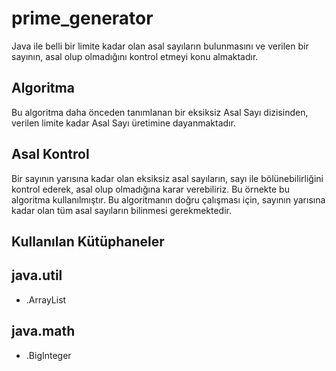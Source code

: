 prime_generator
===============

Java ile belli bir limite kadar olan asal sayıların bulunmasını ve verilen bir sayının, asal olup olmadığını kontrol etmeyi konu almaktadır.

Algoritma
---------

Bu algoritma daha önceden tanımlanan bir eksiksiz Asal Sayı dizisinden, verilen limite kadar Asal Sayı üretimine dayanmaktadır.

## Asal Kontrol

Bir sayının yarısına kadar olan eksiksiz asal sayıların, sayı ile bölünebilirliğini kontrol ederek, asal olup olmadığına karar verebiliriz. Bu örnekte bu algoritma kullanılmıştır. Bu algoritmanın doğru çalışması için, sayının yarısına kadar olan tüm asal sayıların bilinmesi gerekmektedir.

Kullanılan Kütüphaneler
-----------------------

## java.util

* .ArrayList

## java.math

* .BigInteger
